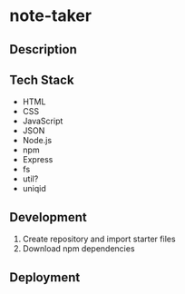# note-taker

## Description

## Tech Stack

- HTML
- CSS
- JavaScript
- JSON
- Node.js
- npm
- Express
- fs
- util?
- uniqid

## Development

1. Create repository and import starter files
1. Download npm dependencies

## Deployment
